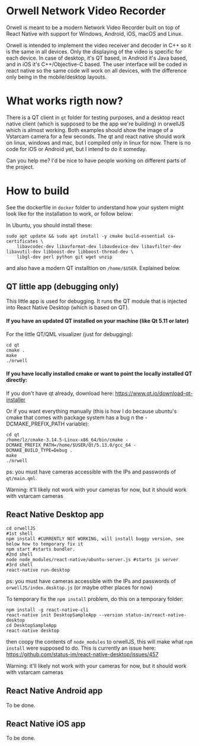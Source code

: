 # Orwell Network Video Recorder

Orwell is meant to be a modern Network Video Recorder built on top of React Native with support for Windows, Android, iOS, macOS and Linux.

Orwell is intended to implement the video receiver and decoder in C++ so it is the same in all devices. Only the displaying of the video is specific for each device. In case of desktop, it's QT based, in Android it's Java based, and in iOS it's C++/Objective-C based. The user interface will be coded in react native so the same code will work on all devices, with the difference only being in the mobile/desktop layouts.

# What works rigth now?

There is a QT client in `qt` folder for testing purposes, and a desktop react native client (which is supposed to be the app we're building) in orwellJS which is almost working. Both examples should show the image of a Vstarcam camera for a few seconds. The qt and react native should work on linux, windows and mac, but I compiled only in linux for now. There is no code for iOS or Android yet, but I intend to do it someday. 

Can you help me? I'd be nice to have people working on different parts of the project.

# How to build

See the dockerfile in `docker` folder to understand how your system might look like for the installation to work, or follow below:

In Ubuntu, you should install these:

```
sudo apt update && sudo apt install -y cmake build-essential ca-certificates \
    libavcodec-dev libavformat-dev libavdevice-dev libavfilter-dev libavutil-dev libboost-dev libboost-thread-dev \
    libgl-dev perl python git wget unzip 
```

and also have a modern QT installtion on `/home/$USER`. Explained below.

## QT little app (debugging only)

This little app is used for debugging. It runs the QT module that is injected into React Native Desktop (which is based on QT).

#### If you have an updated QT installed on your machine (like Qt 5.11 or later)

For the little QT/QML visualizer (just for debugging):

```
cd qt
cmake .
make
./orwell
```
#### If you have locally installed cmake or want to point the locally installed QT directly:

If you don't have qt already, download here: https://www.qt.io/download-qt-installer

Or if you want everything manually (this is how I do because ubuntu's cmake that comes with package system has a bug n the -DCMAKE_PREFIX_PATH variable):

```
cd qt
/home/lz/cmake-3.14.5-Linux-x86_64/bin/cmake -DCMAKE_PREFIX_PATH=/home/$USER/Qt/5.13.0/gcc_64 -DCMAKE_BUILD_TYPE=Debug .
make
./orwell
```

ps: you must have cameras accessible with the IPs and passwords of `qt/main.qml`.

Warning: it'll likely not work with your cameras for now, but it should work with vstarcam cameras

## React Native Desktop app

```
cd orwellJS
#1st shell
npm install #CURRENTLY NOT WORKING, will install buggy version, see below how to temporary fix it
npm start #starts bundler. 
#2nd shell
node node_modules/react-native/ubuntu-server.js #starts js server
#3rd shell
react-native run-desktop
```

ps: you must have cameras accessible with the IPs and passwords of `orwellJS/index.desktop.js` (or maybe other places for now)

To temporary fix the `npm install` problem, do this on a temporary folder:

```
npm install -g react-native-cli 
react-native init DesktopSampleApp --version status-im/react-native-desktop
cd DesktopSampleApp
react-native desktop
```

then coopy the contents of `node_modules` to orwellJS, this will make what `npm install` were supposed to do. This is currently an issue here: https://github.com/status-im/react-native-desktop/issues/457

Warning: it'll likely not work with your cameras for now, but it should work with vstarcam cameras

## React Native Android app

To be done.

## React Native iOS app

To be done.
